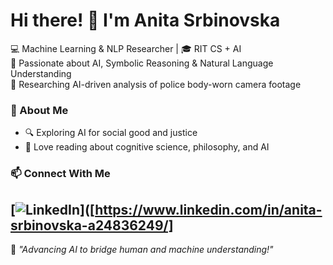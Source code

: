 # Hi there! 👋 I'm Anita Srbinovska

💻 Machine Learning & NLP Researcher | 🎓 RIT CS + AI  
🔬 Passionate about AI, Symbolic Reasoning & Natural Language Understanding  
📜 Researching AI-driven analysis of police body-worn camera footage  

### 🌟 About Me
- 🔍 Exploring AI for social good and justice
- 📖 Love reading about cognitive science, philosophy, and AI

### 📫 Connect With Me
[![LinkedIn]([https://img.shields.io/badge/LinkedIn-0A66C2?style=flat&logo=linkedin&logoColor=white)]([https://www.linkedin.com/in/anita-srbinovska-a24836249/]
---

🚀 *"Advancing AI to bridge human and machine understanding!"*
